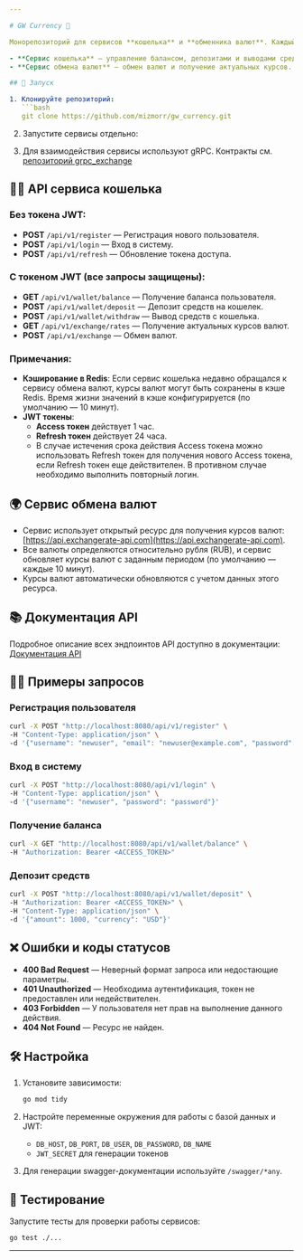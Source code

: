 ```yaml
---

# GW Currency 💸

Монорепозиторий для сервисов **кошелька** и **обменника валют**. Каждый сервис запускается отдельно при локальной разработке, а их взаимодействие происходит через gRPC.

- **Сервис кошелька** — управление балансом, депозитами и выводами средств.
- **Сервис обмена валют** — обмен валют и получение актуальных курсов.

## 🚀 Запуск

1. Клонируйте репозиторий:
   ```bash
   git clone https://github.com/mizmorr/gw_currency.git
   ```

2. Запустите сервисы отдельно:

3. Для взаимодействия сервисы используют gRPC. Контракты  см. [репозиторий grpc_exchange](https://github.com/mizmorr/grpc_exchange)

## 🧑‍💻 API сервиса кошелька

### Без токена JWT:

- **POST** `/api/v1/register` — Регистрация нового пользователя.
- **POST** `/api/v1/login` — Вход в систему.
- **POST** `/api/v1/refresh` — Обновление токена доступа.

### С токеном JWT (все запросы защищены):

- **GET** `/api/v1/wallet/balance` — Получение баланса пользователя.
- **POST** `/api/v1/wallet/deposit` — Депозит средств на кошелек.
- **POST** `/api/v1/wallet/withdraw` — Вывод средств с кошелька.
- **GET** `/api/v1/exchange/rates` — Получение актуальных курсов валют.
- **POST** `/api/v1/exchange` — Обмен валют.

### Примечания:

- **Кэширование в Redis**: Если сервис кошелька недавно обращался к сервису обмена валют, курсы валют могут быть сохранены в кэше Redis. Время жизни значений в кэше конфигурируется (по умолчанию — 10 минут).
- **JWT токены**:
  - **Access токен** действует 1 час.
  - **Refresh токен** действует 24 часа.
  - В случае истечения срока действия Access токена можно использовать Refresh токен для получения нового Access токена, если Refresh токен еще действителен. В противном случае необходимо выполнить повторный логин.

## 🌍 Сервис обмена валют

- Сервис использует открытый ресурс для получения курсов валют: [https://api.exchangerate-api.com](https://api.exchangerate-api.com).
- Все валюты определяются относительно рубля (RUB), и сервис обновляет курсы валют с заданным периодом (по умолчанию — каждые 10 минут).
- Курсы валют автоматически обновляются с учетом данных этого ресурса.

## 📚 Документация API

Подробное описание всех эндпоинтов API доступно в документации:  
[Документация API](gw-currency-wallet/docs)

## 🧑‍💻 Примеры запросов

### Регистрация пользователя

```bash
curl -X POST "http://localhost:8080/api/v1/register" \
-H "Content-Type: application/json" \
-d '{"username": "newuser", "email": "newuser@example.com", "password": "password"}'
```

### Вход в систему

```bash
curl -X POST "http://localhost:8080/api/v1/login" \
-H "Content-Type: application/json" \
-d '{"username": "newuser", "password": "password"}'
```

### Получение баланса

```bash
curl -X GET "http://localhost:8080/api/v1/wallet/balance" \
-H "Authorization: Bearer <ACCESS_TOKEN>"
```

### Депозит средств

```bash
curl -X POST "http://localhost:8080/api/v1/wallet/deposit" \
-H "Authorization: Bearer <ACCESS_TOKEN>" \
-H "Content-Type: application/json" \
-d '{"amount": 1000, "currency": "USD"}'
```

## ❌ Ошибки и коды статусов

- **400 Bad Request** — Неверный формат запроса или недостающие параметры.
- **401 Unauthorized** — Необходима аутентификация, токен не предоставлен или недействителен.
- **403 Forbidden** — У пользователя нет прав на выполнение данного действия.
- **404 Not Found** — Ресурс не найден.

## 🛠️ Настройка

1. Установите зависимости:
   ```bash
   go mod tidy
   ```

2. Настройте переменные окружения для работы с базой данных и JWT:
   - `DB_HOST`, `DB_PORT`, `DB_USER`, `DB_PASSWORD`, `DB_NAME`
   - `JWT_SECRET` для генерации токенов

3. Для генерации swagger-документации используйте `/swagger/*any`.

## 🧪 Тестирование

Запустите тесты для проверки работы сервисов:
```bash
go test ./...
```

---
```

